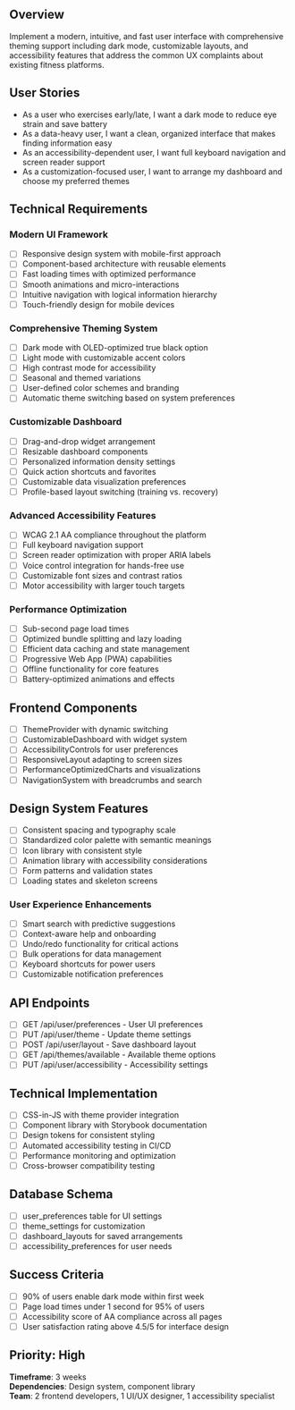 ## Overview
Implement a modern, intuitive, and fast user interface with comprehensive theming support including dark mode, customizable layouts, and accessibility features that address the common UX complaints about existing fitness platforms.

## User Stories
- As a user who exercises early/late, I want a dark mode to reduce eye strain and save battery
- As a data-heavy user, I want a clean, organized interface that makes finding information easy
- As an accessibility-dependent user, I want full keyboard navigation and screen reader support
- As a customization-focused user, I want to arrange my dashboard and choose my preferred themes

## Technical Requirements

### Modern UI Framework
- [ ] Responsive design system with mobile-first approach
- [ ] Component-based architecture with reusable elements
- [ ] Fast loading times with optimized performance
- [ ] Smooth animations and micro-interactions
- [ ] Intuitive navigation with logical information hierarchy
- [ ] Touch-friendly design for mobile devices

### Comprehensive Theming System
- [ ] Dark mode with OLED-optimized true black option
- [ ] Light mode with customizable accent colors
- [ ] High contrast mode for accessibility
- [ ] Seasonal and themed variations
- [ ] User-defined color schemes and branding
- [ ] Automatic theme switching based on system preferences

### Customizable Dashboard
- [ ] Drag-and-drop widget arrangement
- [ ] Resizable dashboard components
- [ ] Personalized information density settings
- [ ] Quick action shortcuts and favorites
- [ ] Customizable data visualization preferences
- [ ] Profile-based layout switching (training vs. recovery)

### Advanced Accessibility Features
- [ ] WCAG 2.1 AA compliance throughout the platform
- [ ] Full keyboard navigation support
- [ ] Screen reader optimization with proper ARIA labels
- [ ] Voice control integration for hands-free use
- [ ] Customizable font sizes and contrast ratios
- [ ] Motor accessibility with larger touch targets

### Performance Optimization
- [ ] Sub-second page load times
- [ ] Optimized bundle splitting and lazy loading
- [ ] Efficient data caching and state management
- [ ] Progressive Web App (PWA) capabilities
- [ ] Offline functionality for core features
- [ ] Battery-optimized animations and effects

## Frontend Components
- [ ] ThemeProvider with dynamic switching
- [ ] CustomizableDashboard with widget system
- [ ] AccessibilityControls for user preferences
- [ ] ResponsiveLayout adapting to screen sizes
- [ ] PerformanceOptimizedCharts and visualizations
- [ ] NavigationSystem with breadcrumbs and search

## Design System Features
- [ ] Consistent spacing and typography scale
- [ ] Standardized color palette with semantic meanings
- [ ] Icon library with consistent style
- [ ] Animation library with accessibility considerations
- [ ] Form patterns and validation states
- [ ] Loading states and skeleton screens

### User Experience Enhancements
- [ ] Smart search with predictive suggestions
- [ ] Context-aware help and onboarding
- [ ] Undo/redo functionality for critical actions
- [ ] Bulk operations for data management
- [ ] Keyboard shortcuts for power users
- [ ] Customizable notification preferences

## API Endpoints
- [ ] GET /api/user/preferences - User UI preferences
- [ ] PUT /api/user/theme - Update theme settings
- [ ] POST /api/user/layout - Save dashboard layout
- [ ] GET /api/themes/available - Available theme options
- [ ] PUT /api/user/accessibility - Accessibility settings

## Technical Implementation
- [ ] CSS-in-JS with theme provider integration
- [ ] Component library with Storybook documentation
- [ ] Design tokens for consistent styling
- [ ] Automated accessibility testing in CI/CD
- [ ] Performance monitoring and optimization
- [ ] Cross-browser compatibility testing

## Database Schema
- [ ] user_preferences table for UI settings
- [ ] theme_settings for customization
- [ ] dashboard_layouts for saved arrangements
- [ ] accessibility_preferences for user needs

## Success Criteria
- [ ] 90% of users enable dark mode within first week
- [ ] Page load times under 1 second for 95% of users
- [ ] Accessibility score of AA compliance across all pages
- [ ] User satisfaction rating above 4.5/5 for interface design

## Priority: High
**Timeframe**: 3 weeks  
**Dependencies**: Design system, component library  
**Team**: 2 frontend developers, 1 UI/UX designer, 1 accessibility specialist
